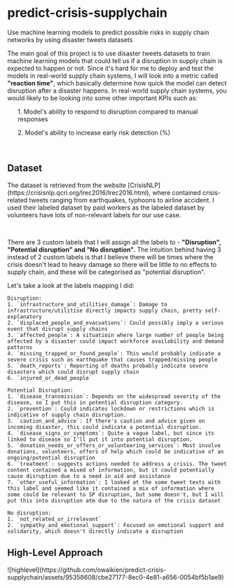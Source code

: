 # predict-crisis-supplychain
Use machine learning models to predict possible risks in supply chain networks by using disaster tweets datasets

The main goal of this project is to use disaster tweets datasets to train machine learning models that could tell us if a disruption in supply chain is expected to happen or not. Since it's hard for me to deploy and test the models in real-world supply chain systems, I will look into a metric called <b>"reaction time"</b>, which basically determine how quick the model can detect disruption after a disaster happens. In real-world supply chain systems, you would likely to be looking into some other important KPIs such as:
<ul> 1. Model's ability to respond to disruption compared to manual responses </ul>
<ul> 2. Model's ability to increase early risk detection (%) </ul>
<br>
<h2>Dataset</h2>
<p>The dataset is retrieved from the website [CrisisNLP](https://crisisnlp.qcri.org/lrec2016/lrec2016.html), where contained crisis-related tweets ranging from earthquakes, typhoons to airline accident. I used their labeled dataset by paid workers as the labeled dataset by volunteers have lots of non-relevant labels for our use case. </p>
<br>
<p>There are 3 custom labels that I will assign all the labels to - <b>"Disruption", "Potential disruption" and "No disruption".</b> The intuition behind having 3 instead of 2 custom labels is that I believe there will be times where the crisis doesn't lead to heavy damage so there will be little to no effects to supply chain, and these will be categorised as "potential disruption".</p>
<p>Let's take a look at the labels mapping I did: </p>


````
Disruption:
1. `infrastructure_and_utilities_damage`: Damage to infrastructure/utilitise directly impacts supply chain, pretty self-explanatory
2. `displaced_people_and_evacuations`: Could possibly imply a serious event that disrupt supply chains
3. `affected_people`: A situatioin where large number of people being affected by a disaster could impact workforce availability and demand patterns
4. `missing_trapped_or_found_people`: This would probably indicate a severe crisis such as earthquake that causes trapped/missing people
5. `death_reports`: Reporting of deaths probably indicate severe disasters which could disrupt supply chain
6. `injured_or_dead_people`

Potential Disruption:
1. `disease_transmission`: Depends on the widespread severity of the disease, so I put this in potential disruption category.
2. `prevention`: Could indicates lockdown or restrictions which is indicative of supply chain disruption.
3. `caution_and_advice`: If there's caution and advice given on incoming disaster, this could indicate a potential disruption.
4. `disease_signs_or_symptoms`: Quite a vague label, but since its linked to disease so I'll put it into potential disruption.
5. `donation_needs_or_offers_or_volunteering_services`: Most involve donations, volunteers, offers of help which could be indicative of an ongoing/potential disruption
6. `treatment`: suggests actions needed to address a crisis. The tweet content contained a mixed of information, but it could potentially cause disruption due to a need in aid and assistance
7. `other_useful_information`: I looked at the some tweet texts with this label and seemed like it contained a mix of information where some could be relevant to SP disruption, but some doesn't, but I will put this into disruption atm due to the natura of the crisis dataset

No disruption:
1. `not_related_or_irrelevant`
2. `sympathy_and_emotional_support`: Focused on emotional support and solidarity, which doesn't directly indicate a disruption
````

<h2>High-Level Approach</h2>
![highlevel](https://github.com/owaikien/predict-crisis-supplychain/assets/95358608/cbe27177-8ec0-4e81-a656-0054bf5b1ae9)
